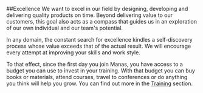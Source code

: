 ##Excellence
We want to excel in our field by designing, developing and delivering quality products on time. Beyond delivering value to our customers, this goal also acts as a compass that guides us in an exploration of our own individual and our team's potential. 

In any domain, the constant search for excellence kindles a self-discovery process whose value exceeds that of the actual result. We will encourage every attempt at improving your skills and work style.

To that effect, since the first day you join Manas,  you have access to a  budget you can use to invest in your training. With that budget you can buy books or materials, attend courses, travel to conferences or do anything you think will help you grow. You can find out more in the [Training](../10-capacitacion/0-capacitacion.md) section.
